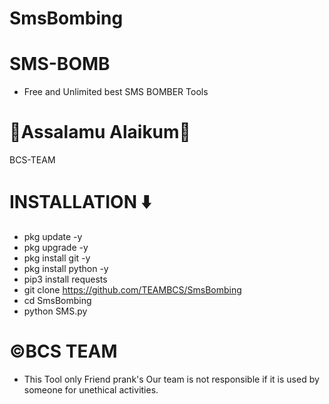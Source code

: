 # SmsBombing

# SMS-BOMB
* Free and Unlimited best SMS BOMBER Tools

# 🖤Assalamu Alaikum🖤
BCS-TEAM


# INSTALLATION ⬇️
* pkg update -y
* pkg upgrade -y
* pkg install git -y
* pkg install python -y
* pip3 install requests
* git clone https://github.com/TEAMBCS/SmsBombing
* cd SmsBombing
* python SMS.py




# ©️BCS TEAM
* This Tool only Friend prank's Our team is not responsible if it is used by someone for unethical activities.
